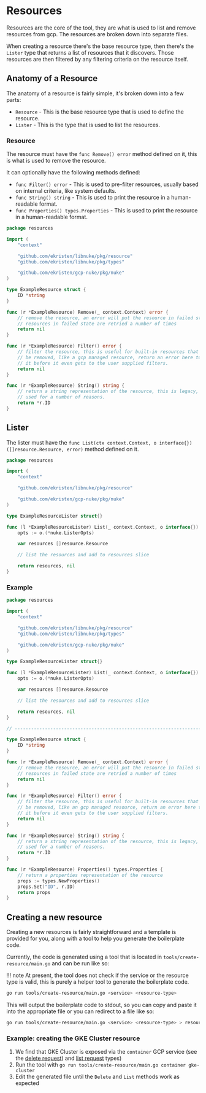 # Resources

Resources are the core of the tool, they are what is used to list and remove resources from gcp. The resources are
broken down into separate files.

When creating a resource there's the base resource type, then there's the `Lister` type that returns a list of resources
that it discovers. Those resources are then filtered by any filtering criteria on the resource itself.

## Anatomy of a Resource

The anatomy of a resource is fairly simple, it's broken down into a few parts:

- `Resource` - This is the base resource type that is used to define the resource.
- `Lister` - This is the type that is used to list the resources.

### Resource

The resource must have the `func Remove() error` method defined on it, this is what is used to remove the resource.

It can optionally have the following methods defined:

- `func Filter() error` - This is used to pre-filter resources, usually based on internal criteria, like system defaults.
- `func String() string` - This is used to print the resource in a human-readable format.
- `func Properties() types.Properties` - This is used to print the resource in a human-readable format.

```go
package resources

import (
    "context"

    "github.com/ekristen/libnuke/pkg/resource"
    "github.com/ekristen/libnuke/pkg/types"

    "github.com/ekristen/gcp-nuke/pkg/nuke"
)

type ExampleResource struct {
    ID *string
}

func (r *ExampleResource) Remove(_ context.Context) error {
    // remove the resource, an error will put the resource in failed state
    // resources in failed state are retried a number of times
    return nil
}

func (r *ExampleResource) Filter() error {
    // filter the resource, this is useful for built-in resources that cannot
    // be removed, like a gcp managed resource, return an error here to filter
    // it before it even gets to the user supplied filters.
    return nil
}

func (r *ExampleResource) String() string {
    // return a string representation of the resource, this is legacy, but still
    // used for a number of reasons.
    return *r.ID
}
```

## Lister

The lister must have the `func List(ctx context.Context, o interface{}) ([]resource.Resource, error)` method defined on it.

```go
package resources

import (
	"context"

	"github.com/ekristen/libnuke/pkg/resource"

	"github.com/ekristen/gcp-nuke/pkg/nuke"
)

type ExampleResourceLister struct{}

func (l *ExampleResourceLister) List(_ context.Context, o interface{}) ([]resource.Resource, error) {
    opts := o.(*nuke.ListerOpts)

    var resources []resource.Resource

    // list the resources and add to resources slice

    return resources, nil
}
```

### Example

```go
package resources

import (
	"context"

	"github.com/ekristen/libnuke/pkg/resource"
	"github.com/ekristen/libnuke/pkg/types"

	"github.com/ekristen/gcp-nuke/pkg/nuke"
)

type ExampleResourceLister struct{}

func (l *ExampleResourceLister) List(_ context.Context, o interface{}) ([]resource.Resource, error) {
	opts := o.(*nuke.ListerOpts)

	var resources []resource.Resource

	// list the resources and add to resources slice

	return resources, nil
}

// -----------------------------------------------------------------------------

type ExampleResource struct {
	ID *string
}

func (r *ExampleResource) Remove(_ context.Context) error {
	// remove the resource, an error will put the resource in failed state
	// resources in failed state are retried a number of times
	return nil
}

func (r *ExampleResource) Filter() error {
	// filter the resource, this is useful for built-in resources that cannot
	// be removed, like an gcp managed resource, return an error here to filter
	// it before it even gets to the user supplied filters.
	return nil
}

func (r *ExampleResource) String() string {
	// return a string representation of the resource, this is legacy, but still
	// used for a number of reasons.
	return *r.ID
}

func (r *ExampleResource) Properties() types.Properties {
	// return a properties representation of the resource
	props := types.NewProperties()
	props.Set("ID", r.ID)
	return props
}
```

## Creating a new resource

Creating a new resources is fairly straightforward and a template is provided for you, along with a tool to help you
generate the boilerplate code.

Currently, the code is generated using a tool that is located in `tools/create-resource/main.go` and can be run like so:

!!! note
    At present, the tool does not check if the service or the resource type is valid, this is purely a helper tool to
    generate the boilerplate code.

```bash
go run tools/create-resource/main.go <service> <resource-type>
```

This will output the boilerplate code to stdout, so you can copy and paste it into the appropriate file or you can
redirect to a file like so:

```bash
go run tools/create-resource/main.go <service> <resource-type> > resources/<resource-type>.go
```

### Example: creating the GKE Cluster resource

1. We find that GKE Cluster is exposed via the `container` GCP service (see the [delete request](https://pkg.go.dev/cloud.google.com/go/container@v1.42.0/apiv1/containerpb#DeleteClusterRequest)) and [list request](https://pkg.go.dev/cloud.google.com/go/container@v1.42.0/apiv1/containerpb#ListClustersRequest) types)
2. Run the tool with `go run tools/create-resource/main.go container gke-cluster`
3. Edit the generated file until the `Delete` and `List` methods work as expected
